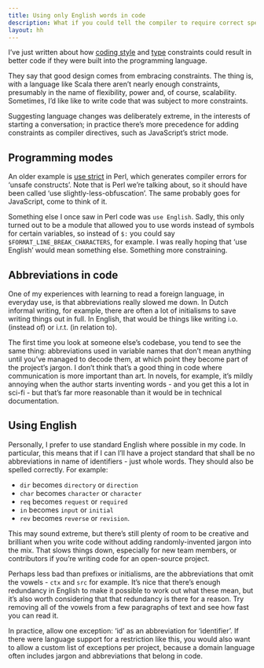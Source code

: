 ```yaml
---
title: Using only English words in code
description: What if you could tell the compiler to require correct spelling? #programming
layout: hh
---
```


I’ve just written about how [coding style](http://hilton.org.uk/blog/contstrained-coding-style) and [type](http://hilton.org.uk/blog/constrained-oop-types) constraints could result in better code if they were built into the programming language. 

They say that good design comes from embracing constraints. The thing is, with a language like Scala there aren’t nearly enough constraints, presumably in the name of flexibility, power and, of course, scalability. Sometimes, I’d like like to write code that was subject to more constraints.

Suggesting language changes was deliberately extreme, in the interests of starting a conversation; in practice there’s more precedence for adding constraints as compiler directives, such as JavaScript’s strict mode.

## Programming modes

An older example is [use strict](http://perldoc.perl.org/strict.html) in Perl, which generates compiler errors for ‘unsafe constructs’. Note that is Perl we’re talking about, so it should have been called ‘use slightly-less-obfuscation’. The same probably goes for JavaScript, come to think of it.

Something else I once saw in Perl code was `use English`. Sadly, this only turned out to be a module that allowed you to use words instead of symbols for certain variables, so instead of `$:` you could say `$FORMAT_LINE_BREAK_CHARACTERS`, for example. I was really hoping that ‘use English’ would mean something else. Something more constraining.

## Abbreviations in code

One of my experiences with learning to read a foreign language, in everyday use, is that abbreviations really slowed me down. In Dutch informal writing, for example, there are often a lot of initialisms to save writing things out in full. In English, that would be things like writing i.o. (instead of) or i.r.t. (in relation to).

The first time you look at someone else’s codebase, you tend to see the same thing: abbreviations used in variable names that don’t mean anything until you’ve managed to decode them, at which point they become part of the project’s jargon. I don’t think that’s a good thing in code where communication is more important than art. In novels, for example, it’s mildly annoying when the author starts inventing words - and you get this a lot in sci-fi - but that’s far more reasonable than it would be in technical documentation.

## Using English

Personally, I prefer to use standard English where possible in my code. In particular, this means that if I can I’ll have a project standard that shall be no abbreviations in name of identifiers - just whole words. They should also be spelled correctly. For example:

* `dir` becomes `directory` or `direction`
* `char` becomes `character` or `character`
* `req` becomes `request` or `required`
* `in` becomes `input` or `initial`
* `rev` becomes `reverse` or `revision`.

This may sound extreme, but there’s still plenty of room to be creative and brilliant when you write code without adding randomly-invented jargon into the mix. That slows things down, especially for new team members, or contributors if you’re writing code for an open-source project.

Perhaps less bad than prefixes or initialisms, are the abbreviations that omit the vowels - `ctx` and `src` for example. It’s nice that there’s enough redundancy in English to make it possible to work out what these mean, but it’s also worth considering that that redundancy is there for a reason. Try removing all of the vowels from a few paragraphs of text and see how fast you can read it.

In practice, allow one exception: ‘id’ as an abbreviation for ‘identifier’. If there were language support for a restriction like this, you would also want to allow a custom list of exceptions per project, because a domain language often includes jargon and abbreviations that belong in code.
